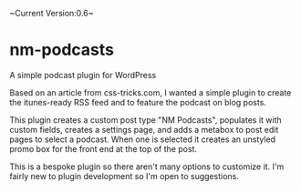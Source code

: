 ~Current Version:0.6~

# nm-podcasts
A simple podcast plugin for WordPress

Based on an article from css-tricks.com, I wanted a simple plugin to create the itunes-ready RSS feed and to feature the podcast on blog posts.

This plugin creates a custom post type "NM Podcasts", populates it with custom fields, creates a settings page, and adds a metabox to post edit pages to select a podcast. When one is selected it creates an unstyled promo box for the front end at the top of the post.

This is a bespoke plugin so there aren't many options to customize it. I'm fairly new to plugin development so I'm open to suggestions.
